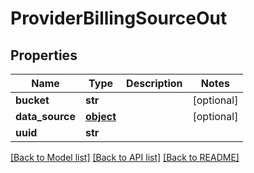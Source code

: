 # ProviderBillingSourceOut

## Properties
Name | Type | Description | Notes
------------ | ------------- | ------------- | -------------
**bucket** | **str** |  | [optional] 
**data_source** | [**object**](.md) |  | [optional] 
**uuid** | **str** |  | 

[[Back to Model list]](../README.md#documentation-for-models) [[Back to API list]](../README.md#documentation-for-api-endpoints) [[Back to README]](../README.md)



